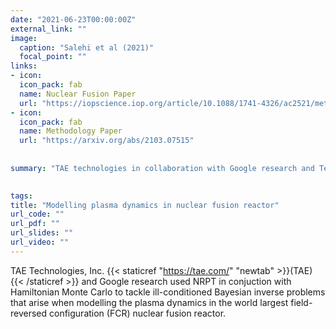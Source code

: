 ```yaml
---
date: "2021-06-23T00:00:00Z"
external_link: ""
image:
  caption: "Salehi et al (2021)"
  focal_point: ""
links:
- icon: 
  icon_pack: fab
  name: Nuclear Fusion Paper
  url: "https://iopscience.iop.org/article/10.1088/1741-4326/ac2521/meta?casa_token=2AyFziozyTYAAAAA:pCIXhaehOqXeafyO75ej83fbkPAwQjC9sZCrRWOk-phhHat2IjtVHLo04yxog3yUBFDi3aCc"
- icon: 
  icon_pack: fab
  name: Methodology Paper
  url: "https://arxiv.org/abs/2103.07515"
  
  
summary: "TAE technologies in collaboration with Google research and TensorFlow probability used NRPT to infer plasma dynamics inside in the world largest field-reversed configuration (FCR) nuclear fusion reactor."

 
tags: 
title: "Modelling plasma dynamics in nuclear fusion reactor"
url_code: ""
url_pdf: ""
url_slides: ""
url_video: ""
---
```


TAE Technologies, Inc. {{< staticref "https://tae.com/" "newtab" >}}(TAE){{< /staticref >}} and Google research used NRPT in conjuction with Hamiltonian Monte Carlo to tackle ill-conditioned Bayesian inverse problems that arise when modelling the plasma dynamics in the world largest field-reversed configuration (FCR) nuclear fusion reactor.
